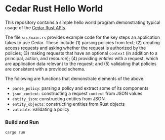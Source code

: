# Cedar Rust Hello World

This repository contains a simple hello world program demonstrating typical usage of the [Cedar Rust APIs](https://github.com/cedar-policy/cedar/tree/main/cedar-policy). 

The file `src/main.rs` provides example code for the key steps an application takes to use Cedar. These include (1) parsing policies from text; (2) creating access requests and asking whether the request is authorized by the policies; (3) making requests that have an optional `context` (in addition to a principal, action, and resource); (4) providing _entities_ with a request, which are application data relevant to the request; and (5) validating that policies are consistent with a provided schema.

The following are functions that demonstrate elements of the above.

* `parse_policy`: parsing a policy and extract some of its components
* `json_context`: constructing a request `context` from JSON values
* `entity_json`: constructing entities from JSON
* `entity_objects`: constructing entities from Rust objects
* `validate`: validating a policy

### Build and Run
```shell
cargo run
```
